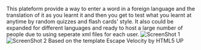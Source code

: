 This plateform provide a way to enter a word in a foreign language and the translation of it as you learnt it and then you get to test what you learnt at anytime by random quizzes and flash cards' style.
It also could be expanded for different languages and ready to host a large number of people due to using seperate xml files for each user.
![ScreenShot 1](https://i.imgur.com/FP8GHqql.png)
![ScreenShot 2](https://i.imgur.com/4KGgMHHl.png)
Based on the template Escape Velocity by HTML5 UP
